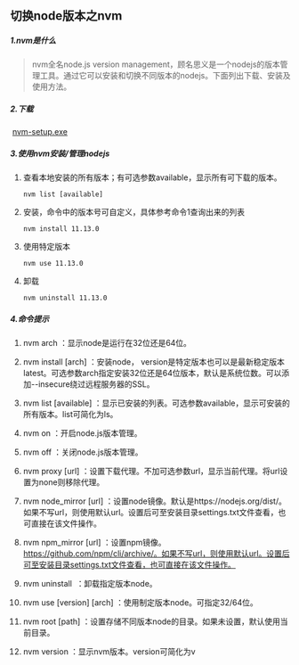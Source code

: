 ## 切换node版本之nvm

##### 1.nvm是什么

> nvm全名node.js version management，顾名思义是一个nodejs的版本管理工具。通过它可以安装和切换不同版本的nodejs。下面列出下载、安装及使用方法。

##### 2.下载

 [nvm-setup.exe](../assets/1659272793304.exe)

##### 3.使用nvm安装/管理nodejs

1. 查看本地安装的所有版本；有可选参数available，显示所有可下载的版本。

   ```shell
   nvm list [available]
   ```

2. 安装，命令中的版本号可自定义，具体参考命令1查询出来的列表

   ```shell
   nvm install 11.13.0
   ```

3. 使用特定版本

   ```shell
   nvm use 11.13.0
   ```

4. 卸载

   ```shell
   nvm uninstall 11.13.0
   ```

##### 4.命令提示

1. nvm arch ：显示node是运行在32位还是64位。

1. nvm install <version> [arch] ：安装node， version是特定版本也可以是最新稳定版本latest。可选参数arch指定安装32位还是64位版本，默认是系统位数。可以添加--insecure绕过远程服务器的SSL。

1. nvm list [available] ：显示已安装的列表。可选参数available，显示可安装的所有版本。list可简化为ls。

1. nvm on ：开启node.js版本管理。

1. nvm off ：关闭node.js版本管理。

1. nvm proxy [url] ：设置下载代理。不加可选参数url，显示当前代理。将url设置为none则移除代理。

1. nvm node_mirror [url] ：设置node镜像。默认是https://nodejs.org/dist/。如果不写url，则使用默认url。设置后可至安装目录settings.txt文件查看，也可直接在该文件操作。

1. nvm npm_mirror [url] ：设置npm镜像。https://github.com/npm/cli/archive/。如果不写url，则使用默认url。设置后可至安装目录settings.txt文件查看，也可直接在该文件操作。

1. nvm uninstall <version> ：卸载指定版本node。

1. nvm use [version] [arch] ：使用制定版本node。可指定32/64位。

1. nvm root [path] ：设置存储不同版本node的目录。如果未设置，默认使用当前目录。

1. nvm version ：显示nvm版本。version可简化为v
